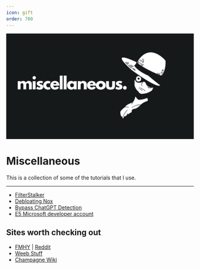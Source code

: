 ```yaml
---
icon: gift
order: 700
---
```


![](./static/miscellaneous.png)

# Miscellaneous

This is a collection of some of the tutorials that I use. 

---

- [FilterStalker](https://rentry.co/FilterStalker)
- [Debloating Nox](https://gist.github.com/Log1x/12d330ef7685d6fbc611d1d57efb5c29)
- [Bypass ChatGPT Detection](https://rentry.org/gptnodetect)
- [E5 Microsoft developer account](https://rentry.co/E5Register)


## Sites worth checking out

- [FMHY](https://fmhy.pages.dev) | [Reddit](https://www.reddit.com/r/FREEMEDIAHECKYEAH/wiki/index/)
- [Weeb Stuff](https://wotaku.pages.dev/)
- [Champagne Wiki](https://champagne.surge.sh/)

